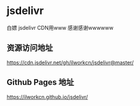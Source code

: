 # jsdelivr
白嫖 jsdelivr CDN用www 感谢感谢wwwwww

## 资源访问地址
https://cdn.jsdelivr.net/gh/ilworkcn/jsdelivr@master/

## Github Pages 地址
https://ilworkcn.github.io/jsdelivr/
